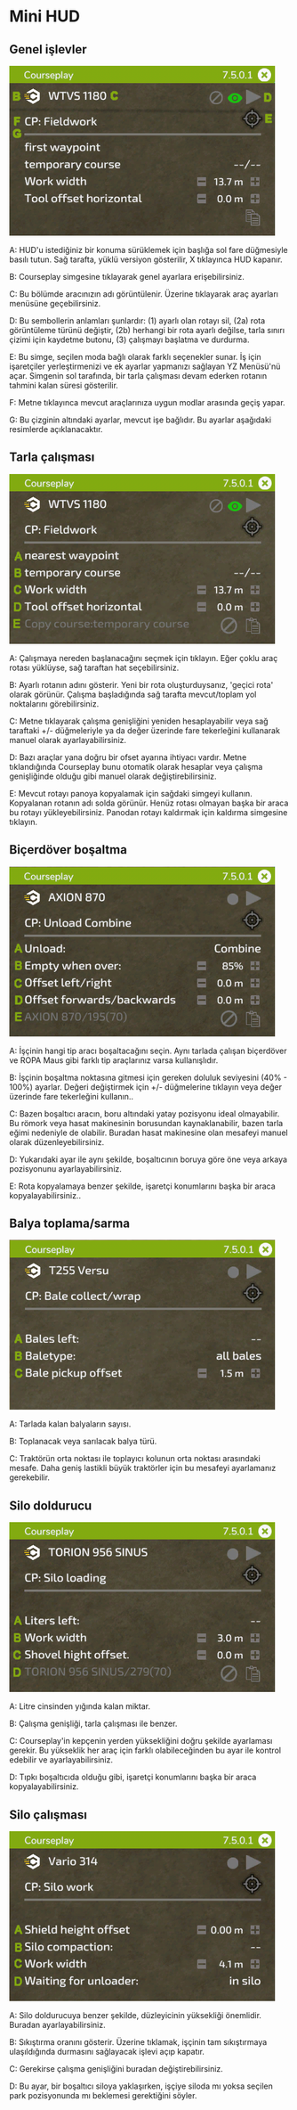 # Mini HUD

## Genel işlevler

![Image](../assets/images/minihudhelp_general_0_0_478_305.png)

  
  
A: HUD'u istediğiniz bir konuma sürüklemek için başlığa sol fare düğmesiyle basılı tutun. Sağ tarafta, yüklü versiyon gösterilir, X tıklayınca HUD kapanır.  
  
B: Courseplay simgesine tıklayarak genel ayarlara erişebilirsiniz.  
  
C: Bu bölümde aracınızın adı görüntülenir. Üzerine tıklayarak araç ayarları menüsüne geçebilirsiniz.  
  
D: Bu sembollerin anlamları şunlardır: (1) ayarlı olan rotayı sil, (2a) rota görüntüleme türünü değiştir, (2b) herhangi bir rota ayarlı değilse, tarla sınırı çizimi için kaydetme butonu, (3) çalışmayı başlatma ve durdurma.  
  
E: Bu simge, seçilen moda bağlı olarak farklı seçenekler sunar. İş için işaretçiler yerleştirmenizi ve ek ayarlar yapmanızı sağlayan YZ Menüsü'nü açar. Simgenin sol tarafında, bir tarla çalışması devam ederken rotanın tahmini kalan süresi gösterilir.  
  
F: Metne tıklayınca mevcut araçlarınıza uygun modlar arasında geçiş yapar.  
  
G: Bu çizginin altındaki ayarlar, mevcut işe bağlıdır. Bu ayarlar aşağıdaki resimlerde açıklanacaktır.  
  


## Tarla çalışması

![Image](../assets/images/minihudhelp_fieldwork_0_0_478_305.png)

  
  
A: Çalışmaya nereden başlanacağını seçmek için tıklayın. Eğer çoklu araç rotası yüklüyse, sağ taraftan hat seçebilirsiniz.  
  
B: Ayarlı rotanın adını gösterir. Yeni bir rota oluşturduysanız, 'geçici rota' olarak görünür. Çalışma başladığında sağ tarafta mevcut/toplam yol noktalarını görebilirsiniz.  
  
C: Metne tıklayarak çalışma genişliğini yeniden hesaplayabilir veya sağ taraftaki +/- düğmeleriyle ya da değer üzerinde fare tekerleğini kullanarak manuel olarak ayarlayabilirsiniz.  
  
D: Bazı araçlar yana doğru bir ofset ayarına ihtiyacı vardır. Metne tıklandığında Courseplay bunu otomatik olarak hesaplar veya çalışma genişliğinde olduğu gibi manuel olarak değiştirebilirsiniz.  
  
E: Mevcut rotayı panoya kopyalamak için sağdaki simgeyi kullanın. Kopyalanan rotanın adı solda görünür. Henüz rotası olmayan başka bir araca bu rotayı yükleyebilirsiniz. Panodan rotayı kaldırmak için kaldırma simgesine tıklayın.  
  


## Biçerdöver boşaltma

![Image](../assets/images/minihudhelp_combineunload_0_0_478_305.png)

  
  
A: İşçinin hangi tip aracı boşaltacağını seçin. Aynı tarlada çalışan biçerdöver ve ROPA Maus gibi farklı tip araçlarınız varsa kullanışlıdır.  
  
B: İşçinin boşaltma noktasına gitmesi için gereken doluluk seviyesini (40% - 100%) ayarlar. Değeri değiştirmek için +/- düğmelerine tıklayın veya değer üzerinde fare tekerleğini kullanın..  
  
C: Bazen boşaltıcı aracın, boru altındaki yatay pozisyonu ideal olmayabilir. Bu römork veya hasat makinesinin borusundan kaynaklanabilir, bazen tarla eğimi nedeniyle de olabilir. Buradan hasat makinesine olan mesafeyi manuel olarak düzenleyebilirsiniz.  
  
D: Yukarıdaki ayar ile aynı şekilde, boşaltıcının boruya göre öne veya arkaya pozisyonunu ayarlayabilirsiniz.  
  
E: Rota kopyalamaya benzer şekilde, işaretçi konumlarını başka bir araca kopyalayabilirsiniz..  
  


## Balya toplama/sarma

![Image](../assets/images/minihudhelp_balecollect_0_0_478_305.png)

  
  
A: Tarlada kalan balyaların sayısı.  
  
B: Toplanacak veya sarılacak balya türü.  
  
C: Traktörün orta noktası ile toplayıcı kolunun orta noktası arasındaki mesafe. Daha geniş lastikli büyük traktörler için bu mesafeyi ayarlamanız gerekebilir.  
  


## Silo doldurucu

![Image](../assets/images/minihudhelp_siloloader_0_0_478_305.png)

  
  
A: Litre cinsinden yığında kalan miktar.  
  
B: Çalışma genişliği, tarla çalışması ile benzer.  
  
C: Courseplay'in kepçenin yerden yüksekliğini doğru şekilde ayarlaması gerekir. Bu yükseklik her araç için farklı olabileceğinden bu ayar ile kontrol edebilir ve ayarlayabilirsiniz.  
  
D: Tıpkı boşaltıcıda olduğu gibi, işaretçi konumlarını başka bir araca kopyalayabilirsiniz.  
  


## Silo çalışması

![Image](../assets/images/minihudhelp_siloworker_0_0_478_305.png)

  
  
A: Silo doldurucuya benzer şekilde, düzleyicinin yüksekliği önemlidir. Buradan ayarlayabilirsiniz.  
  
B: Sıkıştırma oranını gösterir. Üzerine tıklamak, işçinin tam sıkıştırmaya ulaşıldığında durmasını sağlayacak işlevi açıp kapatır.  
  
C: Gerekirse çalışma genişliğini buradan değiştirebilirsiniz.  
  
D: Bu ayar, bir boşaltıcı siloya yaklaşırken, işçiye siloda mı yoksa seçilen park pozisyonunda mı beklemesi gerektiğini söyler.  
  


